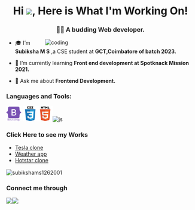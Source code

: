 <h1 align="center">Hi <img src="https://raw.githubusercontent.com/MartinHeinz/MartinHeinz/master/wave.gif" width="30px">, Here is What I'm Working On!</h1>

<h3 align="center">👨‍💻 A budding Web developer.</h3>
<img align="right" alt="coding" width="400" src="https://cdn.dribbble.com/users/1314475/screenshots/3031368/me.gif">

- 🎓 I’m **Subiksha M S** ,a CSE student at **GCT,Coimbatore of batch 2023.**


- 🌱 I’m currently learning **Front end development at Spotknack Mission 2021.**


- 💬 Ask me about **Frontend Development.**






<h3 align="left">Languages and Tools:</h3>
<p align="left"> <img src="https://raw.githubusercontent.com/devicons/devicon/master/icons/bootstrap/bootstrap-plain-wordmark.svg" alt="bootstrap" width="40" height="40"/>  <img src="https://raw.githubusercontent.com/devicons/devicon/master/icons/css3/css3-original-wordmark.svg" alt="css3" width="40" height="40"/><img src="https://raw.githubusercontent.com/devicons/devicon/master/icons/html5/html5-original-wordmark.svg" alt="html5" width="40" height="40"/><img src="https://encrypted-tbn0.gstatic.com/images?q=tbn:ANd9GcS094hjIwMEaE-xLvYLrMmxKMIKsF48uuGI3w&usqp=CAU" alt="js" width="40" height="40"/> </p>
<h3>Click Here to see my Works</h3>
<ul>
  <li><a href="https://vigorous-bassi-8dc97e.netlify.app/">Tesla clone</a></li>
  <li><a href="https://wizardly-cray-36417b.netlify.app/">Weather app</a></li> 
  <li><a href="https://serene-goldberg-f8b619.netlify.app/">Hotstar clone</a> </li> 
 </ul>
 <p><img align="center" src="https://github-readme-stats.vercel.app/api/top-langs?username=subikshams1262001&show_icons=true&locale=en&layout=compact" alt="subikshams1262001" /></p>
<h3>Connect me through</h3>

  
  <a href="https://www.linkedin.com/in/subiksha-m-s-a978171b0/">
   <img src="https://img.icons8.com/bubbles/50/000000/linkedin.png"/ align="left">
  </a> 
 <a href="mailto:subikshams2001@gmail.com.com"><img src="https://img.icons8.com/bubbles/50/000000/gmail.png"> 
  </a>
